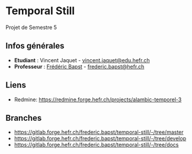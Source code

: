 # Temporal Still

Projet de Semestre 5

## Infos générales

- **Etudiant** : Vincent Jaquet - vincent.jaquet@edu.hefr.ch
- **Professeur** : [Frédéric Bapst](https://gitlab.forge.hefr.ch/frederic.bapst) - frederic.bapst@hefr.ch

## Liens

- Redmine: https://redmine.forge.hefr.ch/projects/alambic-temporel-3

## Branches

- https://gitlab.forge.hefr.ch/frederic.bapst/temporal-still/-/tree/master
- https://gitlab.forge.hefr.ch/frederic.bapst/temporal-still/-/tree/develop
- https://gitlab.forge.hefr.ch/frederic.bapst/temporal-still/-/tree/docs
